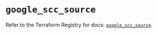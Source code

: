 # `google_scc_source`

Refer to the Terraform Registry for docs: [`google_scc_source`](https://registry.terraform.io/providers/hashicorp/google-beta/6.28.0/docs/resources/google_scc_source).
